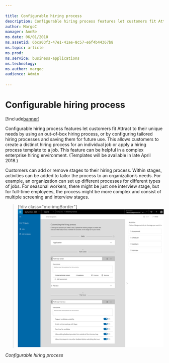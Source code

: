 ```yaml
---

title: Configurable hiring process
description: Configurable hiring process features let customers fit Attract to their unique needs by using an out-of-box hiring process, or by configuring tailored hiring processes and saving them for future use.
author: MargoC
manager: AnnBe
ms.date: 06/01/2018
ms.assetid: 6bca03f3-47e1-41ae-8c57-e6f4b44367b8
ms.topic: article
ms.prod: 
ms.service: business-applications
ms.technology: 
ms.author: margoc
audience: Admin

---
```

#  Configurable hiring process




[!include[banner](../../../includes/banner.md)]

Configurable hiring process features let customers fit Attract to their unique
needs by using an out-of-box hiring process, or by configuring tailored hiring
processes and saving them for future use. This allows customers to create a
distinct hiring process for an individual job or apply a hiring process template
to a job. This feature can be helpful in a complex enterprise hiring
environment. (Templates will be available in late April 2018.)

Customers can add or remove stages to their hiring process. Within stages,
activities can be added to tailor the process to an organization’s needs. For
example, an organization can set up different processes for different types of
jobs. For seasonal workers, there might be just one interview stage, but for
full-time employees, the process might be more complex and consist of multiple
screening and interview stages.

> [!div class="mx-imgBorder"] 
> ![A screenshot of the configurable hiring process](media/configurable-hiring-process-1.tif "A screenshot of the configurable hiring process")
<!-- Talent_Configurable hiring process_A.tif -->


*Configurable hiring process*
